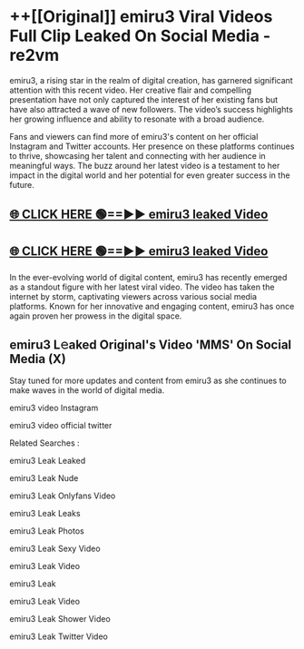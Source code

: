 # ++[[Original]] emiru3 Viral Videos Full Clip Leaked On Social Media - re2vm<br>

emiru3, a rising star in the realm of digital creation, has garnered significant attention with this recent video. Her creative flair and compelling presentation have not only captured the interest of her existing fans but have also attracted a wave of new followers. The video’s success highlights her growing influence and ability to resonate with a broad audience.

Fans and viewers can find more of emiru3's content on her official Instagram and Twitter accounts. Her presence on these platforms continues to thrive, showcasing her talent and connecting with her audience in meaningful ways. The buzz around her latest video is a testament to her impact in the digital world and her potential for even greater success in the future.


## [🌐 CLICK HERE 🟢==►► emiru3 leaked Video ](https://onlyclips.site?title=emiru3&ref=git)

## [🌐 CLICK HERE 🟢==►► emiru3 leaked Video ](https://onlyclips.site?title=emiru3&ref=git)


In the ever-evolving world of digital content, emiru3 has recently emerged as a standout figure with her latest viral video. The video has taken the internet by storm, captivating viewers across various social media platforms. Known for her innovative and engaging content, emiru3 has once again proven her prowess in the digital space.



## emiru3 L𝚎aked Original's Video 'MMS' On Social Media (X)


Stay tuned for more updates and content from emiru3 as she continues to make waves in the world of digital media.

emiru3 video Instagram

emiru3 video official twitter


Related Searches :

emiru3 Leak Leaked

emiru3 Leak Nude

emiru3 Leak Onlyfans Video

emiru3 Leak Leaks

emiru3 Leak Photos

emiru3 Leak Sexy Video

emiru3 Leak Video

emiru3 Leak

emiru3 Leak Video

emiru3 Leak Shower Video

emiru3 Leak Twitter Video

